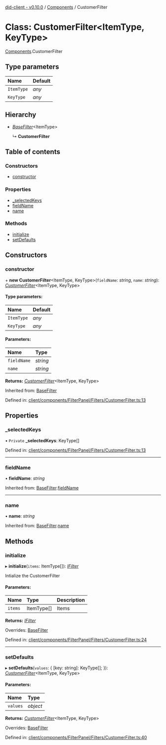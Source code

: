 [did-client - v0.10.0](../README.md) / [Components](../modules/components.md) / CustomerFilter

# Class: CustomerFilter<ItemType, KeyType\>

[Components](../modules/components.md).CustomerFilter

## Type parameters

Name | Default |
:------ | :------ |
`ItemType` | *any* |
`KeyType` | *any* |

## Hierarchy

* [*BaseFilter*](components.basefilter.md)<ItemType\>

  ↳ **CustomerFilter**

## Table of contents

### Constructors

- [constructor](components.customerfilter.md#constructor)

### Properties

- [\_selectedKeys](components.customerfilter.md#_selectedkeys)
- [fieldName](components.customerfilter.md#fieldname)
- [name](components.customerfilter.md#name)

### Methods

- [initialize](components.customerfilter.md#initialize)
- [setDefaults](components.customerfilter.md#setdefaults)

## Constructors

### constructor

\+ **new CustomerFilter**<ItemType, KeyType\>(`fieldName`: *string*, `name`: *string*): [*CustomerFilter*](components.customerfilter.md)<ItemType, KeyType\>

#### Type parameters:

Name | Default |
:------ | :------ |
`ItemType` | *any* |
`KeyType` | *any* |

#### Parameters:

Name | Type |
:------ | :------ |
`fieldName` | *string* |
`name` | *string* |

**Returns:** [*CustomerFilter*](components.customerfilter.md)<ItemType, KeyType\>

Inherited from: [BaseFilter](components.basefilter.md)

Defined in: [client/components/FilterPanel/Filters/CustomerFilter.ts:13](https://github.com/Puzzlepart/did/blob/dev/client/components/FilterPanel/Filters/CustomerFilter.ts#L13)

## Properties

### \_selectedKeys

• `Private` **\_selectedKeys**: KeyType[]

Defined in: [client/components/FilterPanel/Filters/CustomerFilter.ts:13](https://github.com/Puzzlepart/did/blob/dev/client/components/FilterPanel/Filters/CustomerFilter.ts#L13)

___

### fieldName

• **fieldName**: *string*

Inherited from: [BaseFilter](components.basefilter.md).[fieldName](components.basefilter.md#fieldname)

___

### name

• **name**: *string*

Inherited from: [BaseFilter](components.basefilter.md).[name](components.basefilter.md#name)

## Methods

### initialize

▸ **initialize**(`items`: ItemType[]): [*IFilter*](../interfaces/components.ifilter.md)

Intialize the CustomerFilter

#### Parameters:

Name | Type | Description |
:------ | :------ | :------ |
`items` | ItemType[] | Items    |

**Returns:** [*IFilter*](../interfaces/components.ifilter.md)

Overrides: [BaseFilter](components.basefilter.md)

Defined in: [client/components/FilterPanel/Filters/CustomerFilter.ts:24](https://github.com/Puzzlepart/did/blob/dev/client/components/FilterPanel/Filters/CustomerFilter.ts#L24)

___

### setDefaults

▸ **setDefaults**(`values`: { [key: string]: KeyType[];  }): [*CustomerFilter*](components.customerfilter.md)<ItemType, KeyType\>

#### Parameters:

Name | Type |
:------ | :------ |
`values` | *object* |

**Returns:** [*CustomerFilter*](components.customerfilter.md)<ItemType, KeyType\>

Overrides: [BaseFilter](components.basefilter.md)

Defined in: [client/components/FilterPanel/Filters/CustomerFilter.ts:40](https://github.com/Puzzlepart/did/blob/dev/client/components/FilterPanel/Filters/CustomerFilter.ts#L40)
